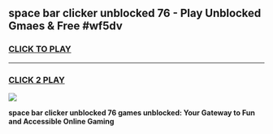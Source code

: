 
## space bar clicker unblocked 76 - Play Unblocked Gmaes & Free #wf5dv
<h3>
<a href="https://news.freeplayer.one?title=space_bar_clicker_unblocked_76&ref=26F">CLICK TO PLAY</a></h3>
<hr>

<h3>
<a href="https://news.freeplayer.one?title=space_bar_clicker_unblocked_76&ref=26F">CLICK 2 PLAY</a>
  
</h3>

<a href="https://news.freeplayer.one?title=space_bar_clicker_unblocked_76&ref=26F/"><img src="https://clearcache.store/games.png"></a>


**space bar clicker unblocked 76 games unblocked: Your Gateway to Fun and Accessible Online Gaming**
